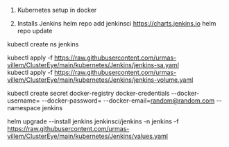 1) Kubernetes setup in docker

2) Installs Jenkins
helm repo add jenkinsci https://charts.jenkins.io
helm repo update

kubectl create ns jenkins

kubectl apply -f https://raw.githubusercontent.com/urmas-villem/ClusterEye/main/kubernetes/Jenkins/jenkins-sa.yaml                         
kubectl apply -f https://raw.githubusercontent.com/urmas-villem/ClusterEye/main/kubernetes/Jenkins/jenkins-volume.yaml

kubectl create secret docker-registry docker-credentials --docker-username= --docker-password= --docker-email=random@random.com --namespace jenkins

helm upgrade --install jenkins jenkinsci/jenkins -n jenkins -f https://raw.githubusercontent.com/urmas-villem/ClusterEye/main/kubernetes/Jenkins/values.yaml
